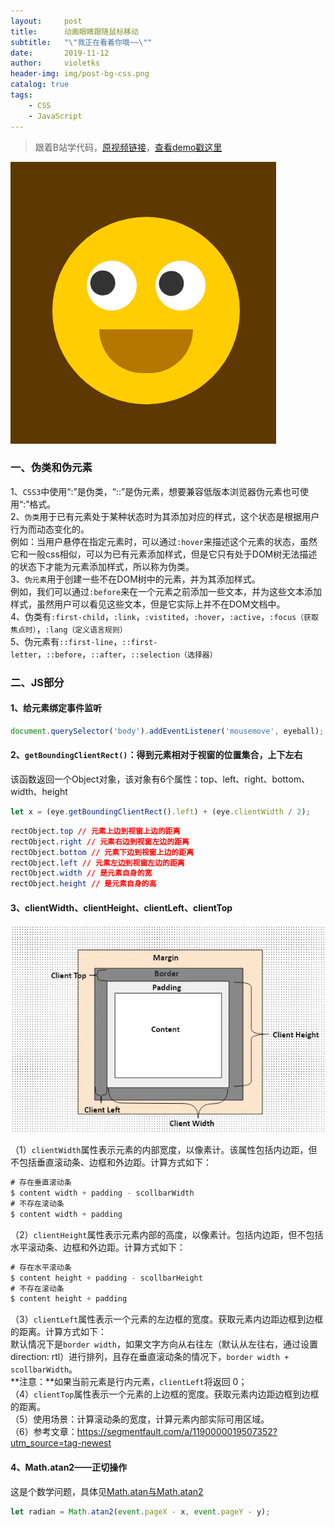 ```yaml
---
layout:     post
title:      动画眼睛跟随鼠标移动
subtitle:   "\"我正在看着你哦~~\""
date:       2019-11-12
author:     violetks
header-img: img/post-bg-css.png
catalog: true
tags:
    - CSS
    - JavaScript
---
```


> 跟着B站学代码，[原视频链接](https://b23.tv/av74764199)，[查看demo戳这里](/demo/eyes-move/index.html)

![a8BhVO.png](/instructPic/a8BhVO.png)

### 一、伪类和伪元素

1、`CSS3`中使用“:”是伪类，“::”是伪元素，想要兼容低版本浏览器伪元素也可使用“:”格式。<br>
2、`伪类`用于已有元素处于某种状态时为其添加对应的样式，这个状态是根据用户行为而动态变化的。<br>
例如：当用户悬停在指定元素时，可以通过`:hover`来描述这个元素的状态，虽然它和一般css相似，可以为已有元素添加样式，但是它只有处于DOM树无法描述的状态下才能为元素添加样式，所以称为伪类。<br>
3、`伪元素`用于创建一些不在DOM树中的元素，并为其添加样式。<br>
例如，我们可以通过`:before`来在一个元素之前添加一些文本，并为这些文本添加样式，虽然用户可以看见这些文本，但是它实际上并不在DOM文档中。<br>
4、伪类有`:first-child`，`:link`，`:vistited`，`:hover`，`:active`，`:focus（获取焦点时）`，`:lang（定义语言规则）`<br>
5、伪元素有`::first-line`，`::first-letter`，`::before`，`::after`，`::selection（选择器）`

### 二、JS部分

#### 1、给元素绑定事件监听
```javascript
document.querySelector('body').addEventListener('mousemove', eyeball);
```

#### 2、`getBoundingClientRect()`：得到元素相对于视窗的位置集合，上下左右

该函数返回一个Object对象，该对象有6个属性：top、left、right、bottom、width、height

```javascript
let x = (eye.getBoundingClientRect().left) + (eye.clientWidth / 2);
```

```css
rectObject.top // 元素上边到视窗上边的距离
rectObject.right // 元素右边到视窗左边的距离
rectObject.bottom // 元素下边到视窗上边的距离
rectObject.left // 元素左边到视窗左边的距离
rectObject.width // 是元素自身的宽
rectObject.height // 是元素自身的高
```

#### 3、clientWidth、clientHeight、clientLeft、clientTop

![clientWidth.webp](/instructPic/clientWidth.webp)

（1）`clientWidth`属性表示元素的内部宽度，以像素计。该属性包括内边距，但不包括垂直滚动条、边框和外边距。计算方式如下：<br>
```javascript
# 存在垂直滚动条
$ content width + padding - scollbarWidth
# 不存在滚动条
$ content width + padding
```

（2）`clientHeight`属性表示元素内部的高度，以像素计。包括内边距，但不包括水平滚动条、边框和外边距。计算方式如下：<br>
```javascript
# 存在水平滚动条
$ content height + padding - scollbarHeight
# 不存在滚动条
$ content height + padding
```

（3）`clientLeft`属性表示一个元素的左边框的宽度。获取元素内边距边框到边框的距离。计算方式如下：<br>
默认情况下是`border width`，如果文字方向从右往左（默认从左往右，通过设置 direction: rtl）进行排列，且存在垂直滚动条的情况下，`border width + scollbarWidth`。<br>
**注意：**如果当前元素是行内元素，`clientLeft`将返回 0；<br>
（4）`clientTop`属性表示一个元素的上边框的宽度。获取元素内边距边框到边框的距离。<br>
（5）使用场景：计算滚动条的宽度，计算元素内部实际可用区域。<br>
（6）参考文章：https://segmentfault.com/a/1190000019507352?utm_source=tag-newest

#### 4、Math.atan2——正切操作

这是个数学问题，具体见[Math.atan与Math.atan2](https://blog.csdn.net/pecke/article/details/41014069)
```javascript
let radian = Math.atan2(event.pageX - x, event.pageY - y);
```
